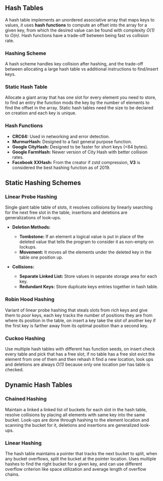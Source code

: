 ## Hash Tables
A hash table implements an unordered associative array that maps keys to values, it uses **hash functions** to compute an offset into the array for a given key, from which the desired value can be found with complexity  *O(1)*  to *O(n)*. Hash functions have a trade-off between being fast vs collision rate.

### Hashing Scheme
A hash scheme handles key collision after hashing, and the trade-off between allocating a large hash table vs additional instructions to find/insert keys.

### Static Hash Table
Allocate a giant array that has one slot for every element you need to store, to find an entry the function  mods the key by the number of elements to find the offset in the array. Static hash tables need the size  to be declared on creation and each key is unique. 

### Hash Functions
* **CRC64:** Used in networking and error detection.
* **MurmurHash:** Designed to a fast general purpose function.
* **Google CityHash:** Designed to be faster for short keys (<64 bytes).
* **Google FarmHash:** Newer version of City Hash with better collision rates.
* **Facebook XXHash:** From the creator if zstd compression, __V3__ is considered the best hashing function as of 2019.

## Static Hashing Schemes
### Linear Probe Hashing 
Single giant table table of slots, it resolves collisions by linearly searching for the next free slot in the table, insertions and deletions are generalizations of look-ups. 

* __Deletion Methods:__
	* **Tombstone:** If an element a logical value is put in place of the deleted value that tells the program to consider it as non-empty on lockups.
	* **Movement:** It moves all the elements under the deleted key in the table one position up.

*  **Collisions:** 
	* **Separate Linked List:** Store values in separate storage area for each key.
	* **Redundant Keys:** Store duplicate keys entries together in hash table.

### Robin Hood Hashing
Variant of linear probe hashing that steals slots from *rich* keys and give them to *poor* keys, each key tracks the number of positions they are from where its position in the table, on insert a key take the slot of another key if the first key is farther away from its optimal position than a second key.

### Cuckoo Hashing
Use multiple hash tables with different has function seeds, on insert check every table and pick that has a free slot, if no table has a free slot evict the element from one of them and then rehash it find a new location, look ups and deletions are always *O(1)* because only one location per has table is checked.


## Dynamic Hash Tables
### Chained Hashing 
Maintain a linked a linked list of buckets for each slot in the hash table, resolve collisions by placing all elements with same key into the same bucket. Look-ups are done through hashing to the element location and scanning the bucket for it, deletions and insertions are generalized look-ups.  

### Linear Hashing 
The hash table maintains a pointer that tracks the next bucket to split, when any bucket overflows, split the bucket at the pointer location. Uses multiple hashes to find the right bucket for a given key, and can use different overflow criterion like space utilization and average length of overflow chains.